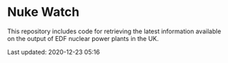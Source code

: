 # Nuke Watch

This repository includes code for retrieving the latest information available on the output of EDF nuclear power plants in the UK.

Last updated: 2020-12-23 05:16